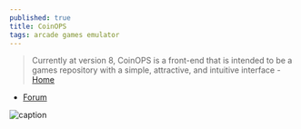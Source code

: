 ```yaml
---
published: true
title: CoinOPS
tags: arcade games emulator
---
```

> Currently at version 8, CoinOPS is a front-end that is intended to be a games repository with a simple, attractive, and intuitive interface - [Home](https://www.tapatalk.com/groups/coinopsproject/site-faq-and-welcome-t4623.html)

- [Forum](https://www.tapatalk.com/groups/coinopsproject/)

![caption](https://external-content.duckduckgo.com/iu/?u=https%3A%2F%2Fi.ytimg.com%2Fvi%2F7OJfLPmuysQ%2Fmaxresdefault.jpg&f=1&nofb=1)